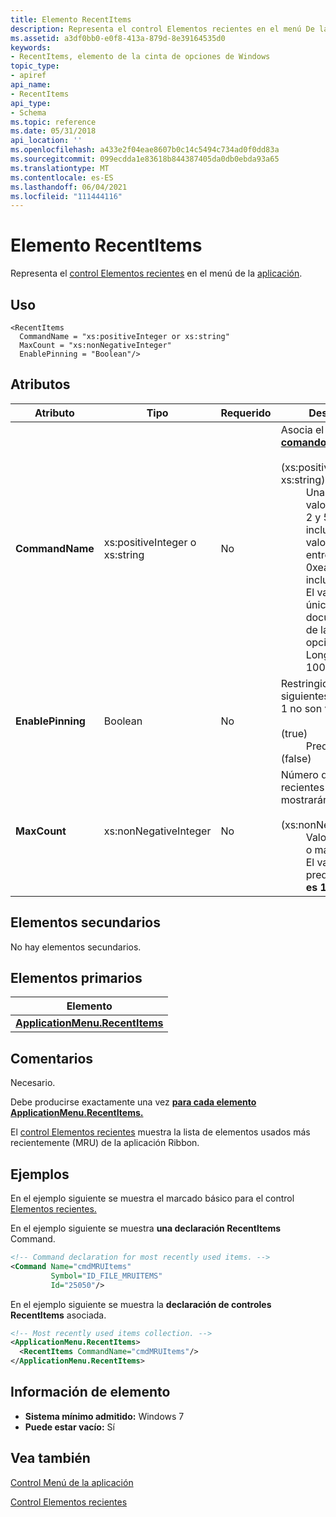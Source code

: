 ```yaml
---
title: Elemento RecentItems
description: Representa el control Elementos recientes en el menú De la aplicación.
ms.assetid: a3df0bb0-e0f8-413a-879d-8e39164535d0
keywords:
- RecentItems, elemento de la cinta de opciones de Windows
topic_type:
- apiref
api_name:
- RecentItems
api_type:
- Schema
ms.topic: reference
ms.date: 05/31/2018
api_location: ''
ms.openlocfilehash: a433e2f04eae8607b0c14c5494c734ad0f0dd83a
ms.sourcegitcommit: 099ecdda1e83618b844387405da0db0ebda93a65
ms.translationtype: MT
ms.contentlocale: es-ES
ms.lasthandoff: 06/04/2021
ms.locfileid: "111444116"
---
```

# <a name="recentitems-element"></a>Elemento RecentItems

Representa el [control Elementos recientes](windowsribbon-controls-recentitems.md) en el menú de la [aplicación](windowsribbon-controls-applicationmenu.md).

## <a name="usage"></a>Uso

``` syntax
<RecentItems
  CommandName = "xs:positiveInteger or xs:string"
  MaxCount = "xs:nonNegativeInteger"
  EnablePinning = "Boolean"/>
```

## <a name="attributes"></a>Atributos



<table>
<colgroup>
<col style="width: 25%" />
<col style="width: 25%" />
<col style="width: 25%" />
<col style="width: 25%" />
</colgroup>
<thead>
<tr class="header">
<th>Atributo</th>
<th>Tipo</th>
<th>Requerido</th>
<th>Descripción</th>
</tr>
</thead>
<tbody>
<tr class="odd">
<td><strong>CommandName</strong><br/></td>
<td>xs:positiveInteger o xs:string<br/></td>
<td>No<br/></td>
<td>Asocia el elemento a un <a href="windowsribbon-element-command.md"><strong>comando</strong></a>.<br/> <br/>
<dt><span></span><span></span><strong></strong> (xs:positiveInteger o xs:string)<br/> </dt> <dd> Una cadena, un valor entero entre 2 y 59999, ambos incluidos, o un valor hexadecimal entre 0x2 y 0xea5f, ambos incluidos. <br/> El valor debe ser único en el documento XML de la cinta de opciones. <br/> Longitud máxima: 100 caracteres. <br/> </dd> </dl></td>
</tr>
<tr class="even">
<td><strong>EnablePinning</strong><br/></td>
<td>Boolean<br/></td>
<td>No<br/></td>
<td>Restringido a uno de los siguientes valores (0 y 1 no son válidos):<br/> <br/>
<dt><span></span><span></span><strong></strong> (true)<br/> </dt> <dd> Predeterminada. <br/> </dd> <dt><span></span><span></span><strong></strong> (false)<br/> </dt> <dd></dd> </dl></td>
</tr>
<tr class="odd">
<td><strong>MaxCount</strong><br/></td>
<td>xs:nonNegativeInteger<br/></td>
<td>No<br/></td>
<td>Número de elementos recientes que se mostrarán.<br/> <br/>
<dt><span></span><span></span><strong></strong> (xs:nonNegativeInteger)<br/> </dt> <dd> Valor entero de 0 o mayor.<br/> El valor predeterminado <strong>es 10.</strong><br/> </dd> </dl></td>
</tr>
</tbody>
</table>



## <a name="child-elements"></a>Elementos secundarios

No hay elementos secundarios.

## <a name="parent-elements"></a>Elementos primarios



| Elemento                                                                                             |
|-----------------------------------------------------------------------------------------------------|
| [**ApplicationMenu.RecentItems**](windowsribbon-element-applicationmenu-recentitems.md)<br/> |



## <a name="remarks"></a>Comentarios

Necesario.

Debe producirse exactamente una vez [**para cada elemento ApplicationMenu.RecentItems.**](windowsribbon-element-applicationmenu-recentitems.md)

El [control Elementos recientes](windowsribbon-controls-recentitems.md) muestra la lista de elementos usados más recientemente (MRU) de la aplicación Ribbon.

## <a name="examples"></a>Ejemplos

En el ejemplo siguiente se muestra el marcado básico para el control [Elementos recientes.](windowsribbon-controls-recentitems.md)

En el ejemplo siguiente se muestra **una declaración RecentItems** Command.


```XML
<!-- Command declaration for most recently used items. -->
<Command Name="cmdMRUItems"
         Symbol="ID_FILE_MRUITEMS"
         Id="25050"/>
```



En el ejemplo siguiente se muestra la **declaración de controles RecentItems** asociada.


```XML
<!-- Most recently used items collection. -->
<ApplicationMenu.RecentItems>
  <RecentItems CommandName="cmdMRUItems"/>
</ApplicationMenu.RecentItems>
```



## <a name="element-information"></a>Información de elemento

* **Sistema mínimo admitido:** Windows 7
* **Puede estar vacío:** Sí


## <a name="see-also"></a>Vea también

<dl> <dt>

[Control Menú de la aplicación](windowsribbon-controls-applicationmenu.md)
</dt> <dt>

[Control Elementos recientes](windowsribbon-controls-recentitems.md)
</dt> </dl>

 

 





